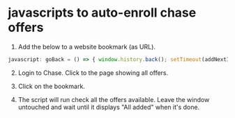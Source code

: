 # javascripts to auto-enroll chase offers

1. Add the below to a website bookmark (as URL).
```javascript
javascript: goBack = () => { window.history.back(); setTimeout(addNextItem, Math.random() * 1000 + 300); }; addNextItem = () => { addButtons = [...document.querySelectorAll('.mds-icon--cpo')].filter(button => button.type === 'ico_add_circle'); buttonToClick = addButtons.pop(); if (!buttonToClick) return alert('Added all!'); buttonToClick.click(); setTimeout(goBack, Math.random() * 1000 + 300); }; addNextItem();
```

2. Login to Chase. Click to the page showing all offers.

3. Click on the bookmark.

4. The script will run check all the offers available. Leave the window untouched and wait until it displays "All added" when it's done.
